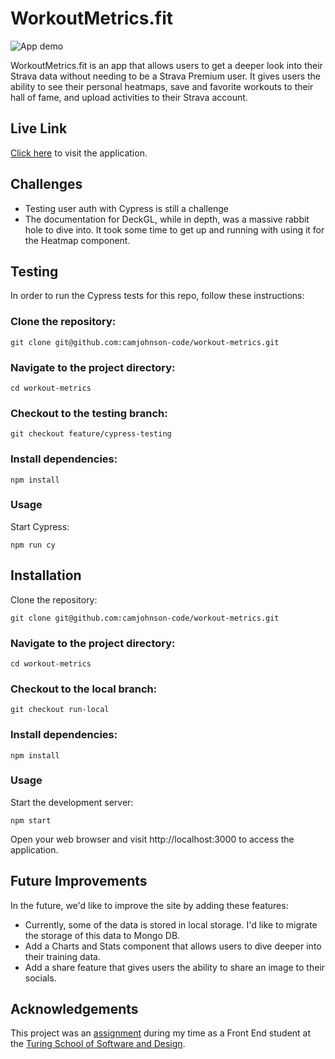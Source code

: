 # WorkoutMetrics.fit

![App demo](https://media.giphy.com/media/v1.Y2lkPTc5MGI3NjExN2M5bXptZjUxZHZrMWMwaXZzbWZ4cjAyZWU0YjM3d2Iwa3Z6MTNmdCZlcD12MV9pbnRlcm5hbF9naWZfYnlfaWQmY3Q9Zw/SpEfEUsc764OndqcD2/giphy.gif)

WorkoutMetrics.fit is an app that allows users to get a deeper look into their Strava data without needing to be a Strava Premium user. It gives users the ability to see their personal heatmaps, save and favorite workouts to their hall of fame, and upload activities to their Strava account.

## Live Link

[Click here](https://workout-metrics.vercel.app/) to visit the application.

## Challenges

- Testing user auth with Cypress is still a challenge
- The documentation for DeckGL, while in depth, was a massive rabbit hole to dive into. It took some time to get up and running with using it for the Heatmap component.

## Testing

In order to run the Cypress tests for this repo, follow these instructions: 

### Clone the repository:

`git clone git@github.com:camjohnson-code/workout-metrics.git`

### Navigate to the project directory:

`cd workout-metrics`

### Checkout to the testing branch:

`git checkout feature/cypress-testing`

### Install dependencies:

`npm install`

### Usage

Start Cypress:

`npm run cy`

## Installation

Clone the repository:

`git clone git@github.com:camjohnson-code/workout-metrics.git`

### Navigate to the project directory:

`cd workout-metrics`

### Checkout to the local branch:

`git checkout run-local`

### Install dependencies:

`npm install`

### Usage

Start the development server:

`npm start`

Open your web browser and visit http://localhost:3000 to access the application.

## Future Improvements

In the future, we'd like to improve the site by adding these features:

- Currently, some of the data is stored in local storage. I'd like to migrate the storage of this data to Mongo DB.
- Add a Charts and Stats component that allows users to dive deeper into their training data.
- Add a share feature that gives users the ability to share an image to their socials. 

## Acknowledgements

This project was an [assignment](https://frontend.turing.edu/projects/module-3/stretch.html) during my time as a Front End student at the [Turing School of Software and Design](https://turing.edu/).
